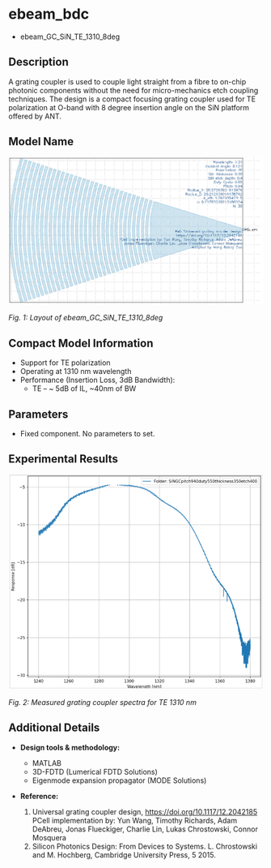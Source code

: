 # ebeam_bdc

- ebeam_GC_SiN_TE_1310_8deg

## Description

A grating coupler is used to couple light straight from a fibre to on-chip photonic components
without the need for micro-mechanics etch coupling techniques. The design is a compact
focusing grating coupler used for TE polarization at O-band with 8 degree insertion angle on the
SiN platform offered by ANT.

## Model Name
![alt text](imgs/gds.png)

*Fig. 1: Layout of ebeam_GC_SiN_TE_1310_8deg*

## Compact Model Information

- Support for TE polarization
- Operating at 1310 nm wavelength
- Performance (Insertion Loss, 3dB Bandwidth):
  - TE – ~ 5dB of IL, ~40nm of BW

## Parameters

- Fixed component. No parameters to set.

## Experimental Results

![alt text](imgs/exp_te1310.png)

*Fig. 2: Measured grating coupler spectra for TE 1310 nm*

## Additional Details

- **Design tools & methodology:**
  - MATLAB
  - 3D-FDTD (Lumerical FDTD Solutions)
  - Eigenmode expansion propagator (MODE Solutions)


- **Reference:**
    1. Universal grating coupler design, https://doi.org/10.1117/12.2042185 PCell implementation by: Yun Wang, Timothy Richards, Adam DeAbreu, Jonas Flueckiger, Charlie Lin, Lukas Chrostowski, Connor Mosquera
    2. Silicon Photonics Design: From Devices to Systems. L. Chrostowski and M. Hochberg, Cambridge University Press, 5 2015.


